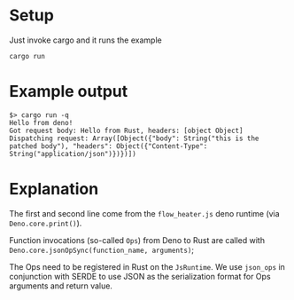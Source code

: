 
# Setup
Just invoke cargo and it runs the example
```
cargo run
```

# Example output

```
$> cargo run -q
Hello from deno!
Got request body: Hello from Rust, headers: [object Object]
Dispatching request: Array([Object({"body": String("this is the patched body"), "headers": Object({"Content-Type": String("application/json")})})])
```

# Explanation
The first and second line come from the `flow_heater.js` deno runtime (via `Deno.core.print()`).

Function invocations (so-called `Ops`) from Deno to Rust are called with `Deno.core.jsonOpSync(function_name, arguments)`;

The Ops need to be registered in Rust on the `JsRuntime`. We use `json_ops` in conjunction with SERDE to use JSON as the serialization format for Ops arguments and return value.
